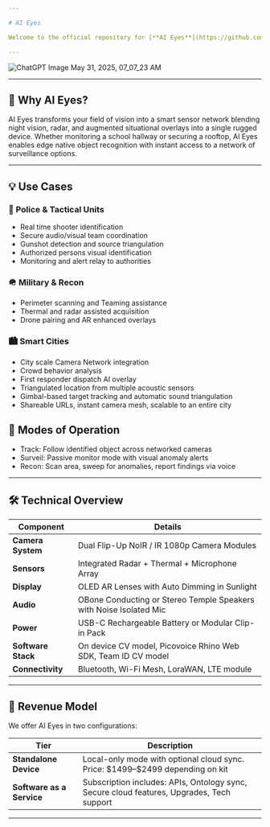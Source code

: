 ```yaml
---

# AI Eyes

Welcome to the official repository for [**AI Eyes**](https://github.com/caddison/AIeyes) — a next generation AR eyewear system designed for mission critical environments, police units, school safety officers, and tactical teams. Equipped with flip down NoIR or IR cameras, thermal, and AI-powered detection, AI Eyes turns your vision into a live sensor network.

---
```


![ChatGPT Image May 31, 2025, 07_07_23 AM](https://github.com/user-attachments/assets/297ed434-5489-431b-b79a-6c10d84dc67a)


---

## 🚀 Why AI Eyes?

AI Eyes transforms your field of vision into a smart sensor network blending night vision, radar, and augmented situational overlays into a single rugged device. Whether monitoring a school hallway or securing a rooftop, AI Eyes enables edge native object recognition with instant access to a network of surveillance options.

---

## 💡 Use Cases

### 🚓 Police & Tactical Units

* Real time shooter identification
* Secure audio/visual team coordination
* Gunshot detection and source triangulation
* Authorized persons visual identification
* Monitoring and alert relay to authorities

### 🪖 Military & Recon

* Perimeter scanning and Teaming assistance
* Thermal and radar assisted acquisition
* Drone pairing and AR enhanced overlays

### 🏙️ Smart Cities

* City scale Camera Network integration
* Crowd behavior analysis
* First responder dispatch AI overlay
* Triangulated location from multiple acoustic sensors
* Gimbal-based target tracking and automatic sound triangulation
* Shareable URLs, instant camera mesh, scalable to an entire city

## 🎯 Modes of Operation

* Track: Follow identified object across networked cameras
* Surveil: Passive monitor mode with visual anomaly alerts
* Recon: Scan area, sweep for anomalies, report findings via voice 

---

## 🛠️ Technical Overview

| Component              | Details                                                              |
| ---------------------- | -------------------------------------------------------------------- |
| **Camera System**      | Dual Flip-Up NoIR / IR 1080p Camera Modules                          |
| **Sensors**            | Integrated Radar + Thermal + Microphone Array                        |
| **Display**            | OLED AR Lenses with Auto Dimming in Sunlight                         |
| **Audio**              | OBone Conducting or Stereo Temple Speakers with Noise Isolated Mic   |
| **Power**              | USB-C Rechargeable Battery or Modular Clip-in Pack                   |
| **Software Stack**     | On device CV model, Picovoice Rhino Web SDK, Team ID CV model        |
| **Connectivity**       | Bluetooth, Wi-Fi Mesh, LoraWAN, LTE module                           |       

---

## 💼 Revenue Model

We offer AI Eyes in two configurations:

| Tier                                   | Description                                                                                |
| -------------------------------------- | ------------------------------------------------------------------------------------------ |
| **Standalone Device**                  | Local-only mode with optional cloud sync. Price: \$1499–\$2499 depending on kit            |
| **Software as a Service**              | Subscription includes: APIs, Ontology sync, Secure cloud features, Upgrades, Tech support  |

---
